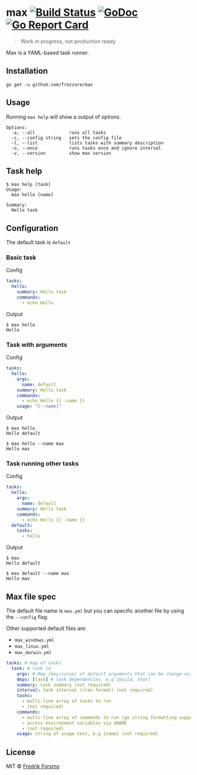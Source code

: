 # max [![Build Status](https://travis-ci.org/frozzare/max.svg?branch=master)](https://travis-ci.org/frozzare/max) [![GoDoc](https://godoc.org/github.com/frozzare/max?status.svg)](http://godoc.org/github.com/frozzare/max) [![Go Report Card](https://goreportcard.com/badge/github.com/frozzare/max)](https://goreportcard.com/report/github.com/frozzare/max)

> Work in progress, not production ready

Max is a YAML-based task runner.

## Installation

```
go get -u github.com/frozzare/max
```

## Usage

Running `max help` will show a output of options.

```
Options:
  -a, --all             runs all tasks
  -c, --config string   sets the config file
  -l, --list            lists tasks with summary description
  -o, --once            runs tasks once and ignore interval
  -v, --version         show max version
```

## Task help

```
$ max help [task]
Usage:
  max hello [name]

Summary:
  Hello task
```

## Configuration

The default task is `default`

### Basic task

Config

```yaml
tasks:
  hello:
    summary: Hello task
    commands:
      - echo Hello
```

Output

```
$ max hello
Hello
```

### Task with arguments

Config

```yaml
tasks:
  hello:
    args:
      name: default
    summary: Hello task
    commands:
      - echo Hello {{ .name }}
    usage: "[--name]"
```

Output

```
$ max hello
Hello default

$ max hello --name max
Hello max
```

### Task running other tasks

Config

```yaml
tasks:
  hello:
    args:
      name: default
    summary: Hello task
    commands:
      - echo Hello {{ .name }}
  default:
    tasks:
      - hello
```

Output

```
$ max
Hello default

$ max default --name max
Hello max
```

## Max file spec

The default file name is `max.yml` but you can specific another file by using the `--config` flag.

Other supported default files are:

- `max_windows.yml`
- `max_linux.yml`
- `max_darwin.yml`

```yaml
tasks: # map of tasks
  task: # task id
    args: # Map (key/value) of default arguments that can be change with --key when running.
    deps: [task] # task dependencies, e.g [build, that]
    summary: task summary (not required)
    interval: task interval (cron format) (not required)
    tasks:
      - multi-line array of tasks to run
      - (not required)
    commands:
      - multi-line array of commands to run (go string formatting supported with arguments)
      - access environment variables via $NAME
      - (not required)
    usage: string of usage text, e.g [name] (not required)
```

## License

MIT © [Fredrik Forsmo](https://github.com/frozzare)
